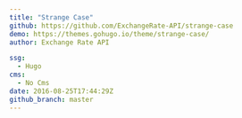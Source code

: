 ```yaml
---
title: "Strange Case"
github: https://github.com/ExchangeRate-API/strange-case
demo: https://themes.gohugo.io/theme/strange-case/
author: Exchange Rate API

ssg:
  - Hugo
cms:
  - No Cms
date: 2016-08-25T17:44:29Z
github_branch: master
---
```

